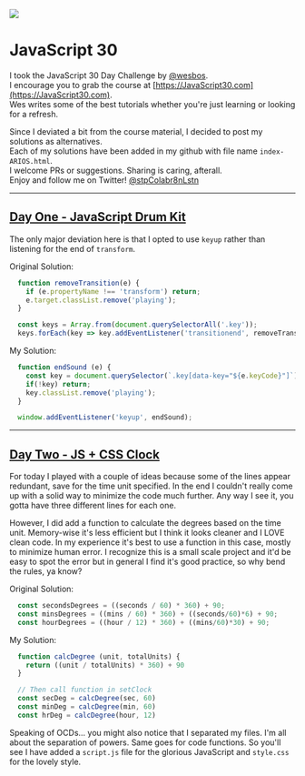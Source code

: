 ![](https://javascript30.com/images/JS3-social-share.png)

# JavaScript 30

I took the JavaScript 30 Day Challenge by [@wesbos](https://twitter.com/wesbos).  
I encourage you to grab the course at [https://JavaScript30.com](https://JavaScript30.com).  
Wes writes some of the best tutorials whether you're just learning or looking for a refresh.

Since I deviated a bit from the course material, I decided to post my solutions as alternatives.  
Each of my solutions have been added in my github with file name `index-ARIOS.html`.  
I welcome PRs or suggestions. Sharing is caring, afterall.  
Enjoy and follow me on Twitter! [@stpColabr8nLstn](https://twitter.com/stpcolabr8nlstn)

---

## [Day One - JavaScript Drum Kit](https://github.com/stpCollabr8nLstn/JavaScript30/tree/master/01%20-%20JavaScript%20Drum%20Kit)

The only major deviation here is that I opted to use `keyup` rather than listening for the end of `transform`.

Original Solution:  

```javascript  
  function removeTransition(e) {
    if (e.propertyName !== 'transform') return;
    e.target.classList.remove('playing');
  }

  const keys = Array.from(document.querySelectorAll('.key'));
  keys.forEach(key => key.addEventListener('transitionend', removeTransition));
```

My Solution:  

```javascript  
  function endSound (e) {
    const key = document.querySelector(`.key[data-key="${e.keyCode}"]`);
    if(!key) return;
    key.classList.remove('playing');
  }

  window.addEventListener('keyup', endSound);
```

---

## [Day Two - JS + CSS Clock](https://github.com/stpCollabr8nLstn/JavaScript30/tree/master/02%20-%20JS%20%2B%20CSS%20Clock)

For today I played with a couple of ideas because some of the lines appear redundant, save for the time unit specified. In the end I couldn't really come up with a solid way to minimize the code much further. Any way I see it, you gotta have three different lines for each one.

However, I did add a function to calculate the degrees based on the time unit. Memory-wise it's less efficient but I think it looks cleaner and I LOVE clean code. In my experience it's best to use a function in this case, mostly to minimize human error. I recognize this is a small scale project and it'd be easy to spot the error but in general I find it's good practice, so why bend the rules, ya know?

Original Solution:

```JavaScript
  const secondsDegrees = ((seconds / 60) * 360) + 90;
  const minsDegrees = ((mins / 60) * 360) + ((seconds/60)*6) + 90;
  const hourDegrees = ((hour / 12) * 360) + ((mins/60)*30) + 90;
```

My Solution:

```JavaScript
  function calcDegree (unit, totalUnits) {
    return ((unit / totalUnits) * 360) + 90
  }

  // Then call function in setClock
  const secDeg = calcDegree(sec, 60)
  const minDeg = calcDegree(min, 60)
  const hrDeg = calcDegree(hour, 12)

```
Speaking of OCDs... you might also notice that I separated my files. I'm all about the separation of powers. Same goes for code functions. So you'll see I have added a `script.js` file for the glorious JavaScript and `style.css` for the lovely style.
